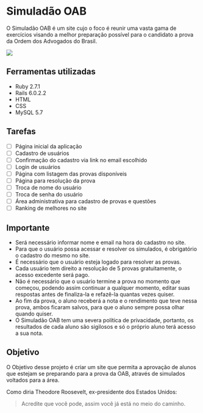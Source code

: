 # Simuladão OAB

O Simuladão OAB é um site cujo o foco é reunir uma vasta gama de exercícios visando a melhor preparação possível para o candidato a prova da Ordem dos Advogados do Brasil.

![](teste)

## Ferramentas utilizadas
* Ruby 2.7.1
* Rails 6.0.2.2
* HTML
* CSS
* MySQL 5.7

## Tarefas
- [ ] Página inicial da aplicação
- [ ] Cadastro de usuários
- [ ] Confirmação do cadastro via link no email escolhido
- [ ] Login de usuários
- [ ] Página com listagem das provas disponíveis
- [ ] Página para resolução da prova
- [ ] Troca de nome do usuário
- [ ] Troca de senha do usuário
- [ ] Área administrativa para cadastro de provas e questões
- [ ] Ranking de melhores no site

## Importante
* Será necessário informar nome e email na hora do cadastro no site.
* Para que o usuário possa acessar e resolver os simulados, é obrigatório o cadastro do mesmo no site.
* É necessário que o usuário esteja logado para resolver as provas.
* Cada usuário tem direito a resolução de 5 provas gratuitamente, o acesso excedente será pago.
* Não é necessário que o usuário termine a prova no momento que começou, podendo assim continuar a qualquer momento, editar suas respostas antes de finaliza-la e refazê-la quantas vezes quiser.
* Ao fim da prova, o aluno receberá a nota e o rendimento que teve nessa prova, ambos ficaram salvos, para que o aluno sempre possa olhar quando quiser.
* O Simuladão OAB tem uma severa política de privacidade, portanto, os resultados de cada aluno são sigilosos e só o próprio aluno terá acesso a sua nota.

## Objetivo
O Objetivo desse projeto é criar um site que permita a aprovação de alunos que estejam se preparando para a prova da OAB, através de simulados voltados para a área. 

Como diria Theodore Roosevelt, ex-presidente dos Estados Unidos:
> Acredite que você pode, assim você já está no meio do caminho.